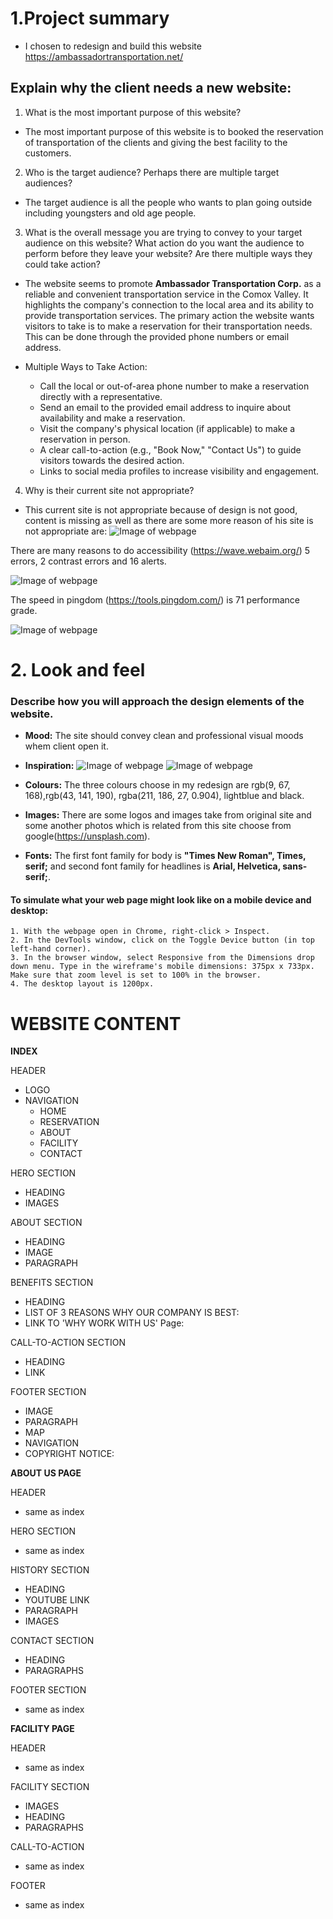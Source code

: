 # 1.Project summary
- I chosen to redesign and build this website https://ambassadortransportation.net/

## Explain why the client needs a new website:

1. What is the most important purpose of this website?
- The most important purpose of this website is to booked the reservation of  transportation of the clients and giving the best facility to the customers.

2. Who is the target audience? Perhaps there are multiple target audiences? 
- The target audience is all the people who wants to plan going outside including youngsters and old age people.

3. What is the overall message you are trying to convey to your target audience on this website? What action do you want the audience to perform before they leave your website? Are there multiple ways they could take action? 
- The website seems to promote **Ambassador Transportation Corp.** as a reliable and convenient transportation service in the Comox Valley. It highlights the company's connection to the local area and its ability to provide transportation services. The primary action the website wants visitors to take is to make a reservation for their transportation needs. This can be done through the provided phone numbers or email address. 

- Multiple Ways to Take Action: 
    - Call the local or out-of-area phone number to make a reservation directly with a representative.
    - Send an email to the provided email address to inquire about availability and make a reservation.
    - Visit the company's physical location (if applicable) to make a reservation in person.
    -  A clear call-to-action (e.g., "Book Now," "Contact Us") to guide visitors towards the desired action.
    - Links to social media profiles to increase visibility and engagement.

4. Why is their current site not appropriate?
- This current site is not appropriate because of design is not good, content is missing as  well as there are some more reason of his site is not appropriate are:
  ![Image of webpage](images/lighthouse.png)

There are  many reasons to do accessibility (https://wave.webaim.org/) 5 errors, 2 contrast errors and 16 alerts.

  ![Image of webpage](images/accessibility.png)

The speed in pingdom  (https://tools.pingdom.com/) is 71 performance grade.

  ![Image of webpage](images/pingdom.png)

# 2. Look and feel
### Describe how you will approach the design elements of the website. 
- **Mood:**  The site should convey clean and professional visual moods whem client open it.
- **Inspiration:** ![Image of webpage](images/inspiration1.png) ![Image of webpage](images/inspiration2.jpg)

- **Colours:** The three colours choose in my redesign are rgb(9, 67, 168),rgb(43, 141, 190), rgba(211, 186, 27, 0.904), lightblue and black.
- **Images:** There are some logos and images take from original site and some another photos which is related from this site choose from google(https://unsplash.com).
- **Fonts:** The first font family for body  is  **"Times New Roman", Times, serif;** and second font family for headlines is **Arial, Helvetica, sans-serif;**.

#### To simulate what your web page might look like on a mobile device and desktop:
    1. With the webpage open in Chrome, right-click > Inspect.
    2. In the DevTools window, click on the Toggle Device button (in top left-hand corner).
    3. In the browser window, select Responsive from the Dimensions drop down menu. Type in the wireframe's mobile dimensions: 375px x 733px. Make sure that zoom level is set to 100% in the browser.
    4. The desktop layout is 1200px.


# WEBSITE CONTENT

**INDEX**

HEADER
- LOGO
- NAVIGATION
    - HOME
    - RESERVATION
    - ABOUT
    - FACILITY
    - CONTACT

HERO SECTION
- HEADING
- IMAGES

ABOUT SECTION
- HEADING 
- IMAGE
- PARAGRAPH

BENEFITS SECTION 
- HEADING
- LIST OF 3 REASONS WHY OUR COMPANY IS BEST:
- LINK TO 'WHY WORK WITH US' Page:

CALL-TO-ACTION SECTION
- HEADING
- LINK
 
FOOTER SECTION 
- IMAGE
- PARAGRAPH
- MAP
- NAVIGATION
- COPYRIGHT NOTICE:


**ABOUT US PAGE**

HEADER
- same as index

HERO SECTION
- same as index

HISTORY SECTION
- HEADING
- YOUTUBE LINK
- PARAGRAPH
- IMAGES

CONTACT SECTION
- HEADING
- PARAGRAPHS

FOOTER SECTION
- same as index


**FACILITY PAGE**

HEADER
- same as index

FACILITY SECTION
- IMAGES
- HEADING
- PARAGRAPHS

CALL-TO-ACTION
- same as index

FOOTER
- same as index